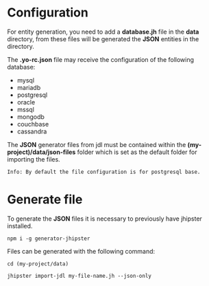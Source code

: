 # Configuration
For entity generation, you need to add a __database.jh__ file in the __data__ directory, from these files will be generated the __JSON__ entities in the directory.   

The __.yo-rc.json__ file may receive the configuration of the following database:
* mysql
* mariadb
* postgresql
* oracle
* mssql
* mongodb
* couchbase
* cassandra

The __JSON__ generator files from jdl must be contained within the __(my-project)/data/json-files__ folder which is set as the default folder for importing the files.

```html
Info: By default the file configuration is for postgresql base.
```

# Generate file

To generate the __JSON__ files it is necessary to previously have jhipster installed.

```
npm i -g generator-jhipster
```

Files can be generated with the following command:

```
cd (my-project/data)

jhipster import-jdl my-file-name.jh --json-only
``` 